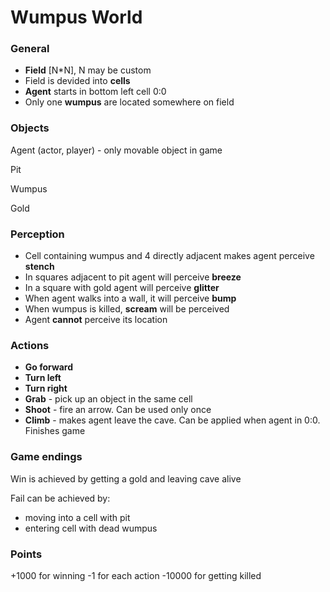 Wumpus World
=======

### General
 * **Field** [N*N], N may be custom
 * Field is devided into **cells**
 * **Agent** starts in bottom left cell 0:0
 * Only one **wumpus** are located somewhere on field

### Objects 
 Agent (actor, player) - only movable object in game

 Pit
 
 Wumpus
 
 Gold
 
### Perception
 * Cell containing wumpus and 4 directly adjacent makes agent perceive **stench**
 * In squares adjacent to pit agent will perceive **breeze**
 * In a square with gold agent will perceive **glitter**
 * When agent walks into a wall, it will perceive **bump**
 * When wumpus is killed, **scream** will be perceived
 * Agent __cannot__ perceive its location
 
### Actions
 * **Go forward**
 * **Turn left**
 * **Turn right**
 * **Grab** - pick up an object in the same cell
 * **Shoot** - fire an arrow. Can be used only once
 * **Climb** - makes agent leave the cave. Can be applied when agent in 0:0. Finishes game

### Game endings
 Win is achieved by getting a gold and leaving cave alive

 Fail can be achieved by:
 * moving into a cell with pit
 * entering cell with dead wumpus

### Points
 +1000 for winning
 -1 for each action
 -10000 for getting killed



